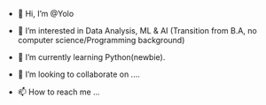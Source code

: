 - 👋 Hi, I’m @Yolo
- 👀 I’m interested in Data Analysis, ML & AI (Transition from B.A, no computer science/Programming background)
- 🌱 I’m currently learning Python(newbie).

- 💞️ I’m looking to collaborate on ....
- 📫 How to reach me ...

